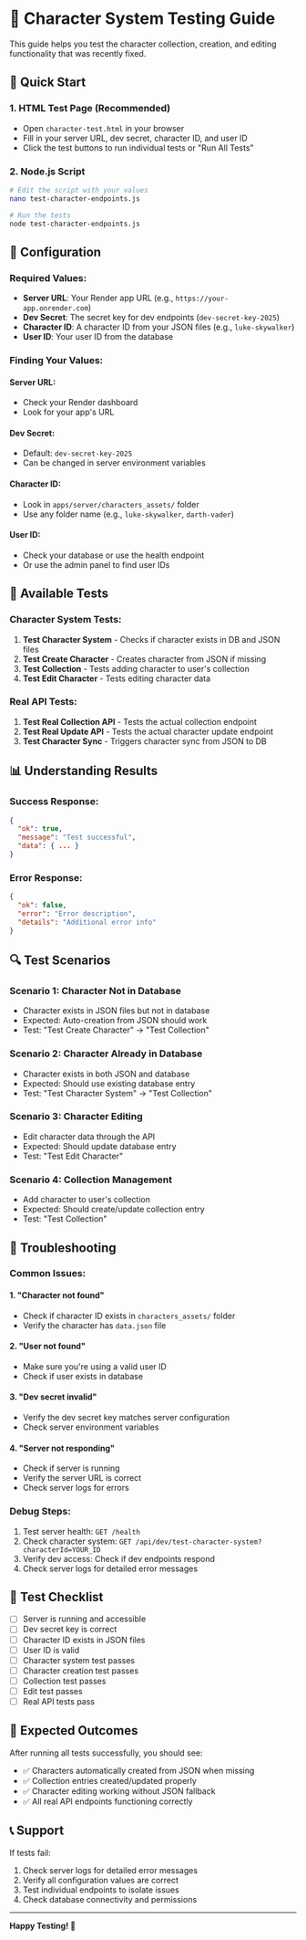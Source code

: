 # 🧪 Character System Testing Guide

This guide helps you test the character collection, creation, and editing functionality that was recently fixed.

## 🚀 Quick Start

### 1. **HTML Test Page** (Recommended)
- Open `character-test.html` in your browser
- Fill in your server URL, dev secret, character ID, and user ID
- Click the test buttons to run individual tests or "Run All Tests"

### 2. **Node.js Script**
```bash
# Edit the script with your values
nano test-character-endpoints.js

# Run the tests
node test-character-endpoints.js
```

## 🔧 Configuration

### Required Values:
- **Server URL**: Your Render app URL (e.g., `https://your-app.onrender.com`)
- **Dev Secret**: The secret key for dev endpoints (`dev-secret-key-2025`)
- **Character ID**: A character ID from your JSON files (e.g., `luke-skywalker`)
- **User ID**: Your user ID from the database

### Finding Your Values:

#### Server URL:
- Check your Render dashboard
- Look for your app's URL

#### Dev Secret:
- Default: `dev-secret-key-2025`
- Can be changed in server environment variables

#### Character ID:
- Look in `apps/server/characters_assets/` folder
- Use any folder name (e.g., `luke-skywalker`, `darth-vader`)

#### User ID:
- Check your database or use the health endpoint
- Or use the admin panel to find user IDs

## 🧪 Available Tests

### **Character System Tests:**
1. **Test Character System** - Checks if character exists in DB and JSON files
2. **Test Create Character** - Creates character from JSON if missing
3. **Test Collection** - Tests adding character to user's collection
4. **Test Edit Character** - Tests editing character data

### **Real API Tests:**
1. **Test Real Collection API** - Tests the actual collection endpoint
2. **Test Real Update API** - Tests the actual character update endpoint
3. **Test Character Sync** - Triggers character sync from JSON to DB

## 📊 Understanding Results

### Success Response:
```json
{
  "ok": true,
  "message": "Test successful",
  "data": { ... }
}
```

### Error Response:
```json
{
  "ok": false,
  "error": "Error description",
  "details": "Additional error info"
}
```

## 🔍 Test Scenarios

### **Scenario 1: Character Not in Database**
- Character exists in JSON files but not in database
- Expected: Auto-creation from JSON should work
- Test: "Test Create Character" → "Test Collection"

### **Scenario 2: Character Already in Database**
- Character exists in both JSON and database
- Expected: Should use existing database entry
- Test: "Test Character System" → "Test Collection"

### **Scenario 3: Character Editing**
- Edit character data through the API
- Expected: Should update database entry
- Test: "Test Edit Character"

### **Scenario 4: Collection Management**
- Add character to user's collection
- Expected: Should create/update collection entry
- Test: "Test Collection"

## 🚨 Troubleshooting

### **Common Issues:**

#### 1. **"Character not found"**
- Check if character ID exists in `characters_assets/` folder
- Verify the character has `data.json` file

#### 2. **"User not found"**
- Make sure you're using a valid user ID
- Check if user exists in database

#### 3. **"Dev secret invalid"**
- Verify the dev secret key matches server configuration
- Check server environment variables

#### 4. **"Server not responding"**
- Check if server is running
- Verify the server URL is correct
- Check server logs for errors

### **Debug Steps:**
1. Test server health: `GET /health`
2. Check character system: `GET /api/dev/test-character-system?characterId=YOUR_ID`
3. Verify dev access: Check if dev endpoints respond
4. Check server logs for detailed error messages

## 📝 Test Checklist

- [ ] Server is running and accessible
- [ ] Dev secret key is correct
- [ ] Character ID exists in JSON files
- [ ] User ID is valid
- [ ] Character system test passes
- [ ] Character creation test passes
- [ ] Collection test passes
- [ ] Edit test passes
- [ ] Real API tests pass

## 🎯 Expected Outcomes

After running all tests successfully, you should see:
- ✅ Characters automatically created from JSON when missing
- ✅ Collection entries created/updated properly
- ✅ Character editing working without JSON fallback
- ✅ All real API endpoints functioning correctly

## 📞 Support

If tests fail:
1. Check server logs for detailed error messages
2. Verify all configuration values are correct
3. Test individual endpoints to isolate issues
4. Check database connectivity and permissions

---

**Happy Testing! 🎉**